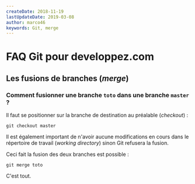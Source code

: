 ```yaml
---
createDate: 2018-11-19
lastUpdateDate: 2019-03-08
author: marco46
keywords: Git, merge
---
```


# FAQ Git pour developpez.com

## Les fusions de branches (*merge*)

### Comment fusionner une branche `toto` dans une branche `master` ?

Il faut se positionner sur la branche de destination au préalable (*checkout*) :

```text
git checkout master
```

Il est également important de n'avoir aucune modifications en cours dans le répertoire de travail (*working directory*) sinon Git refusera la fusion.

Ceci fait la fusion des deux branches est possible :

```text
git merge toto
```

C'est tout.
